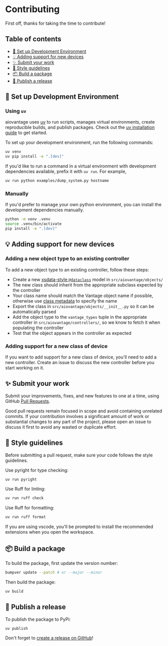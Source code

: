 # Contributing

First off, thanks for taking the time to contribute!

## Table of contents

<!-- START doctoc generated TOC please keep comment here to allow auto update -->
<!-- DON'T EDIT THIS SECTION, INSTEAD RE-RUN doctoc TO UPDATE -->

- [🔨 Set up Development Environment](#-set-up-development-environment)
- [💡 Adding support for new devices](#-adding-support-for-new-devices)
- [✨ Submit your work](#-submit-your-work)
- [🎨 Style guidelines](#-style-guidelines)
- [📦️ Build a package](#%EF%B8%8F-build-a-package)
- [🚀 Publish a release](#-publish-a-release)

<!-- END doctoc generated TOC please keep comment here to allow auto update -->

## 🔨 Set up Development Environment

### Using `uv`

aiovantage uses [uv](https://docs.astral.sh/uv/) to run scripts, manages virtual environments, create reproducible builds, and publish packages. Check out the [uv installation guide](https://docs.astral.sh/uv/getting-started/installation/) to get started.

To set up your development environment, run the following commands:

```bash
uv venv
uv pip install -e ".[dev]"
```

If you'd like to run a command in a virtual environment with development dependencies available, prefix it with `uv run`. For example,

```bash
uv run python examples/dump_system.py hostname
```

### Manually

If you'd prefer to manage your own python environment, you can install the development dependencies manually.

```bash
python -m venv .venv
source .venv/bin/activate
pip install -e ".[dev]"
```

## 💡 Adding support for new devices

### Adding a new object type to an existing controller

To add a new object type to an existing controller, follow these steps:

- Create a new [xsdata-style `@dataclass`](https://xsdata.readthedocs.io/en/latest/models.html) model in `src/aiovantage/objects/`
- The new class should inherit from the appropriate subclass expected by the controller
- Your class name should match the Vantage object name if possible, otherwise use [class metadata](https://xsdata.readthedocs.io/en/latest/models.html#class-metadata) to specify the name
- Export the class in `src/aiovantage/objects/__init__.py` so it can be automatically parsed
- Add the object type to the `vantage_types` tuple in the appropriate controller in `src/aiovantage/controllers/`, so we know to fetch it when populating the controller
- Test that the object appears in the controller as expected

### Adding support for a new class of device

If you want to add support for a new class of device, you'll need to add a new controller. Create an issue to discuss the new controller before you start working on it.

## ✨ Submit your work

Submit your improvements, fixes, and new features to one at a time, using GitHub [Pull Requests](https://docs.github.com/pull-requests/collaborating-with-pull-requests/proposing-changes-to-your-work-with-pull-requests/about-pull-requests).

Good pull requests remain focused in scope and avoid containing unrelated commits. If your contribution involves a significant amount of work or substantial changes to any part of the project, please open an issue to discuss it first to avoid any wasted or duplicate effort.

## 🎨 Style guidelines

Before submitting a pull request, make sure your code follows the style guidelines.

Use pyright for type checking:

```bash
uv run pyright
```

Use Ruff for linting:

```bash
uv run ruff check
```

Use Ruff for formatting:

```bash
uv run ruff format
```

If you are using vscode, you'll be prompted to install the recommended extensions when you open the workspace.

## 📦️ Build a package

To build the package, first update the version number:

```bash
bumpver update --patch # or --major --minor
```

Then build the package:

```bash
uv build
```

## 🚀 Publish a release

To publish the package to PyPi:

```bash
uv publish
```

Don't forget to [create a release on GitHub](https://github.com/loopj/aiovantage/releases/new)!
